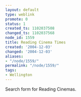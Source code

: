 ```yaml
---
layout: default
type: weblink
promote: 0
status: 1
created_ts: 1102037508
changed_ts: 1102037568
node_id: 1559
title: Reading Cinema Times
created: '2004-12-03'
changed: '2004-12-03'
aliases:
- "/node/1559/"
permalink: "/node/1559/"
tags:
- Wellington
---
```

Search form for Reading Cinemas.
